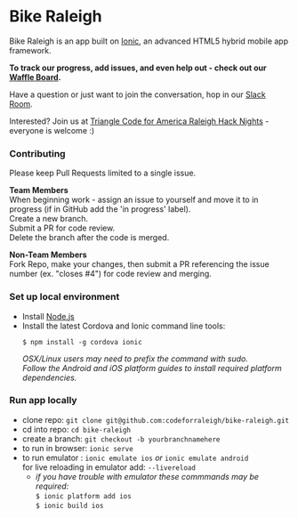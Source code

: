 # Bike Raleigh

Bike Raleigh is an app built on [Ionic](http://ionicframework.com/), an advanced HTML5 hybrid mobile app framework.  

**To track our progress, add issues, and even help out - check out our [Waffle Board](https://waffle.io/codeforraleigh/bike-raleigh).**

Have a question or just want to join the conversation, hop in our [Slack Room](https://cfnc.slack.com/messages/bike-raleigh/).

Interested? Join us at [Triangle Code for America Raleigh Hack Nights](http://www.meetup.com/Triangle-Code-for-America/) - everyone is welcome :)

### Contributing
Please keep Pull Requests limited to a single issue.

**Team Members**  
When beginning work - assign an issue to yourself and move it to in progress (if in GitHub add the 'in progress' label).  
Create a new branch.  
Submit a PR for code review.  
Delete the branch after the code is merged.

**Non-Team Members**  
Fork Repo, make your changes, then submit a PR referencing the issue number (ex. "closes #4") for code review and merging.

### Set up local environment

- Install [Node.js](https://nodejs.org/en/)
- Install the latest Cordova and Ionic command line tools:  
    ```
    $ npm install -g cordova ionic
    ```  
   *OSX/Linux users may need to prefix the command with sudo.*  
   *Follow the Android and iOS platform guides to install required platform dependencies.*

### Run app locally

- clone repo: `git clone git@github.com:codeforraleigh/bike-raleigh.git`
- cd into repo: `cd bike-raleigh`
- create a branch: `git checkout -b yourbranchnamehere`
- to run in browser: `ionic serve`
- to run emulator : `ionic emulate ios` *or* `ionic emulate android`  
for live reloading in emulator add: `--livereload`  
    - *if you have trouble with emulator these commmands may be required:*  
`$ ionic platform add ios`  
`$ ionic build ios`
